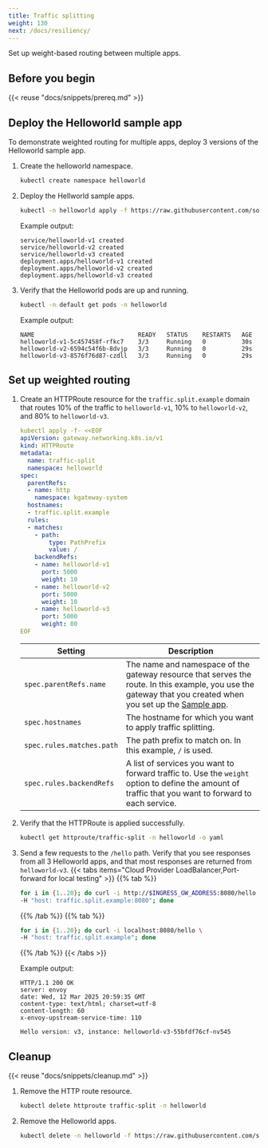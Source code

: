 ```yaml
---
title: Traffic splitting
weight: 130
next: /docs/resiliency/
---
```


Set up weight-based routing between multiple apps. 

## Before you begin

{{< reuse "docs/snippets/prereq.md" >}}

## Deploy the Helloworld sample app

To demonstrate weighted routing for multiple apps, deploy 3 versions of the Helloworld sample app. 

1. Create the helloworld namespace.  
   ```sh
   kubectl create namespace helloworld
   ```

2. Deploy the Hellworld sample apps. 
   ```sh
   kubectl -n helloworld apply -f https://raw.githubusercontent.com/solo-io/gloo-edge-use-cases/main/docs/sample-apps/helloworld.yaml
   ```

   Example output: 
   ```
   service/helloworld-v1 created
   service/helloworld-v2 created
   service/helloworld-v3 created
   deployment.apps/helloworld-v1 created
   deployment.apps/helloworld-v2 created
   deployment.apps/helloworld-v3 created
   ```

3. Verify that the Helloworld pods are up and running. 
   ```sh
   kubectl -n default get pods -n helloworld
   ```

   Example output: 
   ```
   NAME                             READY   STATUS    RESTARTS   AGE
   helloworld-v1-5c457458f-rfkc7    3/3     Running   0          30s
   helloworld-v2-6594c54f6b-8dvjp   3/3     Running   0          29s
   helloworld-v3-8576f76d87-czdll   3/3     Running   0          29s
   ```

## Set up weighted routing 

1. Create an HTTPRoute resource for the `traffic.split.example` domain that routes 10% of the traffic to `helloworld-v1`, 10% to `helloworld-v2`, and 80% to `helloworld-v3`.
   ```yaml
   kubectl apply -f- <<EOF
   apiVersion: gateway.networking.k8s.io/v1
   kind: HTTPRoute
   metadata:
     name: traffic-split
     namespace: helloworld
   spec:
     parentRefs:
     - name: http
       namespace: kgateway-system
     hostnames:
     - traffic.split.example
     rules:
     - matches:
       - path:
           type: PathPrefix
           value: /
       backendRefs:
       - name: helloworld-v1
         port: 5000
         weight: 10
       - name: helloworld-v2
         port: 5000
         weight: 10
       - name: helloworld-v3
         port: 5000
         weight: 80
   EOF
   ```

   |Setting|Description|
   |--|--|
   |`spec.parentRefs.name`|The name and namespace of the gateway resource that serves the route. In this example, you use the gateway that you created when you set up the [Sample app](/docs/operations/sample-app/). |
   |`spec.hostnames`| The hostname for which you want to apply traffic splitting.|
   |`spec.rules.matches.path`|The path prefix to match on. In this example, `/` is used. |
   |`spec.rules.backendRefs`| A list of services you want to forward traffic to. Use the `weight` option to define the amount of traffic that you want to forward to each service. |

2. Verify that the HTTPRoute is applied successfully. 
   ```sh
   kubectl get httproute/traffic-split -n helloworld -o yaml
   ```

3. Send a few requests to the `/hello` path. Verify that you see responses from all 3 Helloworld apps, and that most responses are returned from `helloworld-v3`. 
   {{< tabs items="Cloud Provider LoadBalancer,Port-forward for local testing" >}}
   {{% tab %}}
   ```sh
   for i in {1..20}; do curl -i http://$INGRESS_GW_ADDRESS:8080/hello \
   -H "host: traffic.split.example:8080"; done
   ```
   {{% /tab %}}
   {{% tab %}}
   ```sh
   for i in {1..20}; do curl -i localhost:8080/hello \
   -H "host: traffic.split.example"; done
   ```
   {{% /tab %}}
   {{< /tabs >}}
   
   Example output: 
   ```
   HTTP/1.1 200 OK
   server: envoy
   date: Wed, 12 Mar 2025 20:59:35 GMT
   content-type: text/html; charset=utf-8
   content-length: 60
   x-envoy-upstream-service-time: 110

   Hello version: v3, instance: helloworld-v3-55bfdf76cf-nv545
   ```

   
## Cleanup

{{< reuse "docs/snippets/cleanup.md" >}}

1. Remove the HTTP route resource. 
   ```sh
   kubectl delete httproute traffic-split -n helloworld
   ```

2. Remove the Helloworld apps. 
   ```sh
   kubectl delete -n helloworld -f https://raw.githubusercontent.com/solo-io/gloo-edge-use-cases/{{< reuse "docs/versions/github-branch.md" >}}/docs/sample-apps/helloworld.yaml
   ```

